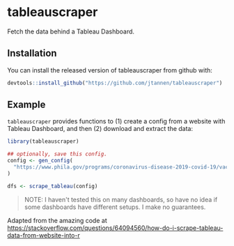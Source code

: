 
# tableauscraper

<!-- badges: start -->
<!-- badges: end -->

Fetch the data behind a Tableau Dashboard.

## Installation

You can install the released version of tableauscraper from github with:

``` r
devtools::install_github("https://github.com/jtannen/tableauscraper")
```

## Example

`tableauscraper` provides functions to (1) create a config from a website with Tableau Dashboard, 
and then (2) download and extract the data:

``` r
library(tableauscraper)

## optionally, save this config.
config <- gen_config(
  "https://www.phila.gov/programs/coronavirus-disease-2019-covid-19/vaccines/data/"
)

dfs <- scrape_tableau(config)
```

> NOTE: I haven't tested this on many dashboards, so have no idea if some dashboards have different setups. I make no guarantees.

Adapted from the amazing code at  
https://stackoverflow.com/questions/64094560/how-do-i-scrape-tableau-data-from-website-into-r

